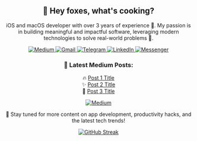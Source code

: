 
<div align="center">
  <h2>🦊 Hey foxes, what's cooking?</h2>
  <p>iOS and macOS developer with over 3 years of experience 🍏. My passion is in building meaningful and impactful software, leveraging modern technologies to solve real-world problems 🚀.</p>
</div>

<div align="center">
  <a href="https://medium.com/@swiftlynomad">
    <img src="https://img.shields.io/badge/Medium-12100E?style=for-the-badge&logo=medium&logoColor=white" alt="Medium">
  </a>

  <a href="mailto:olexandrkaledin@gmail.com">
    <img src="https://img.shields.io/badge/Gmail-D14836?style=for-the-badge&logo=gmail&logoColor=white" alt="Gmail">
  </a>
  
  <a href="https://t.me/okaledin">
    <img src="https://img.shields.io/badge/Telegram-2CA5E0?style=for-the-badge&logo=telegram&logoColor=white" alt="Telegram">
  </a>
  
  <a href="https://www.linkedin.com/in/oleksandr-kaledin-604b2b227">
    <img src="https://img.shields.io/badge/LinkedIn-0077B5?style=for-the-badge&logo=linkedin&logoColor=white" alt="LinkedIn">
  </a>
  
  <a href="https://m.me/100010129296335">
    <img src="https://img.shields.io/badge/Messenger-0078FF?style=for-the-badge&logo=messenger&logoColor=white" alt="Messenger">
  </a>
</div>

<div align="center">
  <h3>📖 Latest Medium Posts:</h3>
  <p>
    🔥 <a href="https://medium.com/@swiftlynomad/post-1">Post 1 Title</a> <br>
    ✨ <a href="https://medium.com/@swiftlynomad/post-2">Post 2 Title</a> <br>
    🚀 <a href="https://medium.com/@swiftlynomad/post-3">Post 3 Title</a>
  </p>
  <p>
    <a href="https://medium.com/@swiftlynomad">
      <img src="https://img.shields.io/badge/See%20All%20Posts-12100E?style=for-the-badge&logo=medium&logoColor=white" alt="Medium">
    </a>
  </p>
  <p>🌟 Stay tuned for more content on app development, productivity hacks, and the latest tech trends!</p>
</div>

<div align="center">
  
[![GitHub Streak](https://streak-stats.demolab.com?user=oleksandr-kaledin&border_radius=16&date_format=M%20j%5B%2C%20Y%5D&exclude_days=Sun%2CSat&ring=35764B&fire=35764B&background=212830&sideLabels=EBEBEB&dates=9198A2&excludeDaysLabel=EBEBEB00&currStreakLabel=EBEBEB&currStreakNum=FFFFFF&border=3D444E&sideNums=FFFFFF&stroke=3D444E)](https://git.io/streak-stats)

</div>
